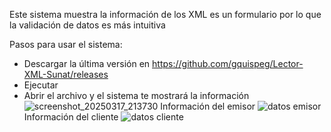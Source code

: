 Este sistema muestra la información de los XML es un formulario por lo que la validación de datos es más intuitiva

Pasos para usar el sistema:
- Descargar la última versión en https://github.com/gquispeg/Lector-XML-Sunat/releases 
- Ejecutar
- Abrir el archivo y el sistema te mostrará la información
![screenshot_20250317_213730](https://github.com/user-attachments/assets/64e6e17e-3959-43ff-9ed0-bcf4b9b9fe0c)
Información del emisor
![datos emisor](https://github.com/user-attachments/assets/545a1882-732d-4237-a1f4-49b7247930a0)
Información del cliente
![datos cliente](https://github.com/user-attachments/assets/0b271320-ded7-4ada-a181-73e86d105592)
